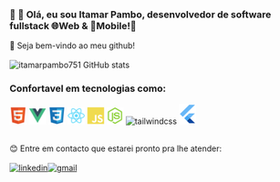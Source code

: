 ### 👋 👋 Olá, eu sou Itamar Pambo, desenvolvedor de software fullstack 🌐Web & 📱Mobile!👋

🎍 Seja bem-vindo ao meu github! <br/><br/>
  ![itamarpambo751 GitHub stats](https://github-readme-stats.vercel.app/api?username=itamarpambo751&show_icons=true&theme=tokyonight)

  ### Confortavel em tecnologias como:
<div>
      <img alt="HTML5" width="30" src="https://raw.githubusercontent.com/devicons/devicon/master/icons/html5/html5-original.svg"/>
  <img alt="vueJS" width="30" src="https://raw.githubusercontent.com/devicons/devicon/master/icons/vuejs/vuejs-original.svg"/>
      <img alt="CSS" width="30" src="https://raw.githubusercontent.com/devicons/devicon/master/icons/css3/css3-original.svg"/>
  <img alt="ReactJs" width="30" src="https://raw.githubusercontent.com/devicons/devicon/master/icons/react/react-original.svg"/>
      <img alt="Js" width="30" src="https://raw.githubusercontent.com/devicons/devicon/master/icons/javascript/javascript-plain.svg"/>
      <img alt="NodeJS" width="30" src="https://raw.githubusercontent.com/devicons/devicon/master/icons/nodejs/nodejs-original.svg"/>
      <img alt="tailwindcss" width="30" src="https://camo.githubusercontent.com/bdedcbc949feefecc3ff98f7e655ee8151b522e2f32196c648620f5366d909d5/68747470733a2f2f63646e2e6a7364656c6976722e6e65742f67682f64657669636f6e732f64657669636f6e2f69636f6e732f7461696c77696e646373732f7461696c77696e646373732d706c61696e2e737667"/>
  <img width="30" alt='flutter' src='https://raw.githubusercontent.com/dnfield/flutter_svg/7d374d7107561cbd906d7c0ca26fef02cc01e7c8/example/assets/flutter_logo.svg?sanitize=true'/>
</div>
<br>

😊 Entre em contacto que estarei pronto pra lhe atender: <br><br>
[![linkedin](https://img.shields.io/badge/LinkedIn-0077B5?style=for-the-badge&logo=linkedin&logoColor=white)](https://www.linkedin.com/in/itamarpambo/)[![gmail](https://img.shields.io/badge/Gmail-D14836?style=for-the-badge&logo=gmail&logoColor=white)](itamarpambo.dev@gmail.com)




